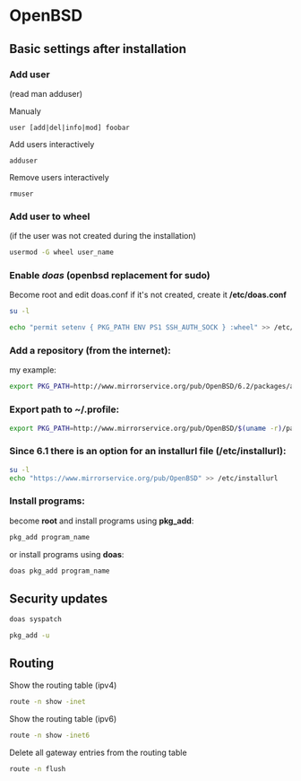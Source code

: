 # OpenBSD
## Basic settings after installation

### Add user

(read man adduser)

Manualy
```shell
user [add|del|info|mod] foobar
```
Add users interactively
```shell
adduser
```
Remove users interactively
```shell
rmuser
```

### Add user to wheel
(if the user was not created during the installation)

```bash
usermod -G wheel user_name
```

### Enable _doas_ (openbsd replacement for sudo)
Become root and edit doas.conf
if it's not created, create it __/etc/doas.conf__

```bash
su -l

echo "permit setenv { PKG_PATH ENV PS1 SSH_AUTH_SOCK } :wheel" >> /etc/doas.conf
```

### Add a repository (from the internet):
my example:
```bash
export PKG_PATH=http://www.mirrorservice.org/pub/OpenBSD/6.2/packages/amd64/
```

### Export path to ~/.profile:
```bash
export PKG_PATH=http://www.mirrorservice.org/pub/OpenBSD/$(uname -r)/packages/$(machine -a)
```

### Since 6.1 there is an option for an installurl file (/etc/installurl):
```bash
su -l
echo "https://www.mirrorservice.org/pub/OpenBSD" >> /etc/installurl
```

### Install programs:

become **root** and install programs using **pkg_add**:

```bash
pkg_add program_name
```

or install programs using **doas**:

```bash
doas pkg_add program_name
```

## Security updates

```bash
doas syspatch

pkg_add -u
```

## Routing

Show the routing table (ipv4)
```bash
route -n show -inet
```
Show the routing table (ipv6)

```bash
route -n show -inet6
```
Delete all gateway entries from the routing table
```bash
route -n flush
```
